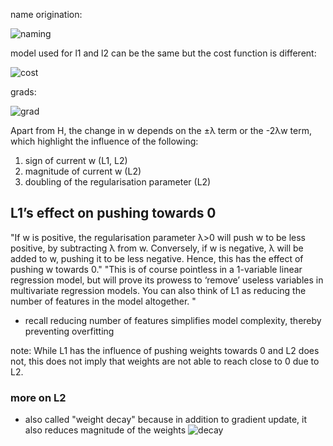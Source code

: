 name origination:

![naming](https://miro.medium.com/max/700/1*44D2AeENsOASBjxWA-XcFw@2x.png)

model used for l1 and l2 can be the same but the cost function is different:

![cost](https://miro.medium.com/max/646/1*1zCcVuEOPi64mjkkF6Uj7w@2x.png)

grads:

![grad](https://i.gyazo.com/7304fba76a27705c21191ae6e2a5756e.png)

Apart from H, the change in w depends on the ±λ term or the -2λw term, which highlight the influence of the following:
1. sign of current w (L1, L2)
2. magnitude of current w (L2)
3. doubling of the regularisation parameter (L2)

##  L1’s effect on pushing towards 0
"If w is positive, the regularisation parameter λ>0 will push w to be less positive, by subtracting λ from w. Conversely, if w is negative, λ will be added to w, pushing it to be less negative. Hence, this has the effect of pushing w towards 0."
"This is of course pointless in a 1-variable linear regression model, but will prove its prowess to ‘remove’ useless variables in multivariate regression models. You can also think of L1 as reducing the number of features in the model altogether. "
  - recall reducing number of features simplifies model complexity, thereby preventing overfitting
  
note: While L1 has the influence of pushing weights towards 0 and L2 does not, this does not imply that weights are not able to reach close to 0 due to L2.

### more on L2
- also called "weight decay" because in addition to gradient update, it also reduces magnitude of the weights
![decay](https://i.gyazo.com/e8526e804c4f911017dd3cdbb10bbf06.png)


